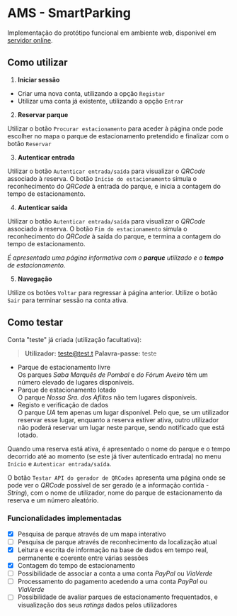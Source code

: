 # AMS - SmartParking
Implementação do protótipo funcional em ambiente web, disponivel em [servidor online](https://ams-smartparking.herokuapp.com/).

## Como utilizar

1. **Iniciar sessão**
 * Criar uma nova conta, utilizando a opção `Registar`
 * Utilizar uma conta já existente, utilizando a opção `Entrar`
2. **Reservar parque**

 Utilizar o botão `Procurar estacionamento` para aceder à página onde pode escolher no mapa o parque de estacionamento pretendido e finalizar com o botão `Reservar`

3. **Autenticar entrada**

 Utilizar o botão `Autenticar entrada/saída` para visualizar o *QRCode* associado à reserva. O botão `Início do estacionamento` simula o reconhecimento do *QRCode* à entrada do parque, e inicia a contagem do tempo de estacionamento.

4. **Autenticar saída**

 Utilizar o botão `Autenticar entrada/saída` para visualizar o *QRCode* associado à reserva. O botão `Fim do estacionamento` simula o reconhecimento do *QRCode* à saída do parque, e termina a contagem do tempo de estacionamento.

 *É apresentada uma página informativa com o **parque** utilizado e o **tempo** de estacionamento.*

5. **Navegação**

 Utilize os botões `Voltar` para regressar à página anterior. Utilize o botão `Sair` para terminar sessão na conta ativa.

## Como testar

Conta "teste" já criada (utilização facultativa):
> **Utilizador:** teste@test.t
**Palavra-passe:** teste

* Parque de estacionamento livre  
 Os parques *Saba Marquês de Pombal* e *do Fórum Aveiro* têm um número elevado de lugares disponíveis.
* Parque de estacionamento lotado  
 O parque *Nossa Sra. dos Aflitos* não tem lugares disponíveis.
* Registo e verificação de dados  
 O parque *UA* tem apenas um lugar disponível. Pelo que, se um utilizador reservar esse lugar, enquanto a reserva estiver ativa, outro utilizador não poderá reservar um lugar neste parque, sendo notificado que está lotado.

Quando uma reserva está ativa, é apresentado o nome do parque e o tempo decorrido até ao momento (se este já tiver autenticado entrada) no menu `Início` e `Autenticar entrada/saída`.

O botão `Testar API do gerador de QRCodes` apresenta uma página onde se pode ver o *QRCode* possível de ser gerado (e a informação contida - *String*), com o nome de utilizador, nome do parque de estacionamento da reserva e um número aleatório.

### Funcionalidades implementadas

- [x] Pesquisa de parque através de um mapa interativo
- [ ] Pesquisa de parque através de reconhecimento da localização atual
- [x] Leitura e escrita de informação na base de dados em tempo real, permanente e coerente entre várias sessões
- [x] Contagem do tempo de estacionamento
- [ ] Possibilidade de associar a conta a uma conta *PayPal* ou *ViaVerde*
- [ ] Processamento do pagamento acedendo a uma conta *PayPal* ou *ViaVerde*
- [ ] Possibilidade de avaliar parques de estacionamento frequentados, e visualização dos seus *ratings* dados pelos utilizadores
